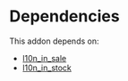 # Dependencies

This addon depends on:

- [l10n_in_sale](https://github.com/bringout/oca-ocb-l10n_asia-pacific)
- [l10n_in_stock](https://github.com/bringout/oca-ocb-l10n_asia-pacific)
